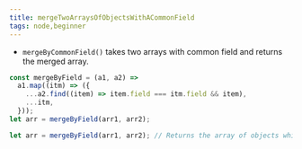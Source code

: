 ```yaml
---
title: mergeTwoArraysOfObjectsWithACommonField
tags: node,beginner
---
```


- `mergeByCommonField()` takes two arrays with common field and returns the merged array.

```js
const mergeByField = (a1, a2) =>
  a1.map((itm) => ({
    ...a2.find((item) => item.field === itm.field && item),
    ...itm,
  }));
let arr = mergeByField(arr1, arr2);
```

```js
let arr = mergeByField(arr1, arr2); // Returns the array of objects which has common field 
```
